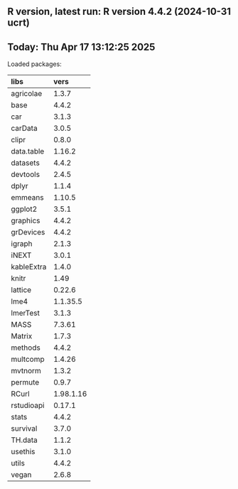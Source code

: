 ## R version, latest run: R version 4.4.2 (2024-10-31 ucrt)

## Today:  Thu Apr 17 13:12:25 2025

Loaded packages:

|libs       |vers      |
|:----------|:---------|
|agricolae  |1.3.7     |
|base       |4.4.2     |
|car        |3.1.3     |
|carData    |3.0.5     |
|clipr      |0.8.0     |
|data.table |1.16.2    |
|datasets   |4.4.2     |
|devtools   |2.4.5     |
|dplyr      |1.1.4     |
|emmeans    |1.10.5    |
|ggplot2    |3.5.1     |
|graphics   |4.4.2     |
|grDevices  |4.4.2     |
|igraph     |2.1.3     |
|iNEXT      |3.0.1     |
|kableExtra |1.4.0     |
|knitr      |1.49      |
|lattice    |0.22.6    |
|lme4       |1.1.35.5  |
|lmerTest   |3.1.3     |
|MASS       |7.3.61    |
|Matrix     |1.7.3     |
|methods    |4.4.2     |
|multcomp   |1.4.26    |
|mvtnorm    |1.3.2     |
|permute    |0.9.7     |
|RCurl      |1.98.1.16 |
|rstudioapi |0.17.1    |
|stats      |4.4.2     |
|survival   |3.7.0     |
|TH.data    |1.1.2     |
|usethis    |3.1.0     |
|utils      |4.4.2     |
|vegan      |2.6.8     |
